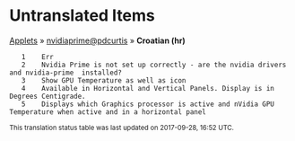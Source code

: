 # Untranslated Items
[Applets](../../../README.md) &#187; [nvidiaprime@pdcurtis](../README.md) &#187; **Croatian (hr)**

       1	Err
       2	Nvidia Prime is not set up correctly - are the nvidia drivers and nvidia-prime  installed?
       3	Show GPU Temperature as well as icon
       4	Available in Horizontal and Vertical Panels. Display is in Degrees Centigrade.
       5	Displays which Graphics processor is active and nVidia GPU Temperature when active and in a horizontal panel

<sup>This translation status table was last updated on 2017-09-28, 16:52 UTC.</sup>
